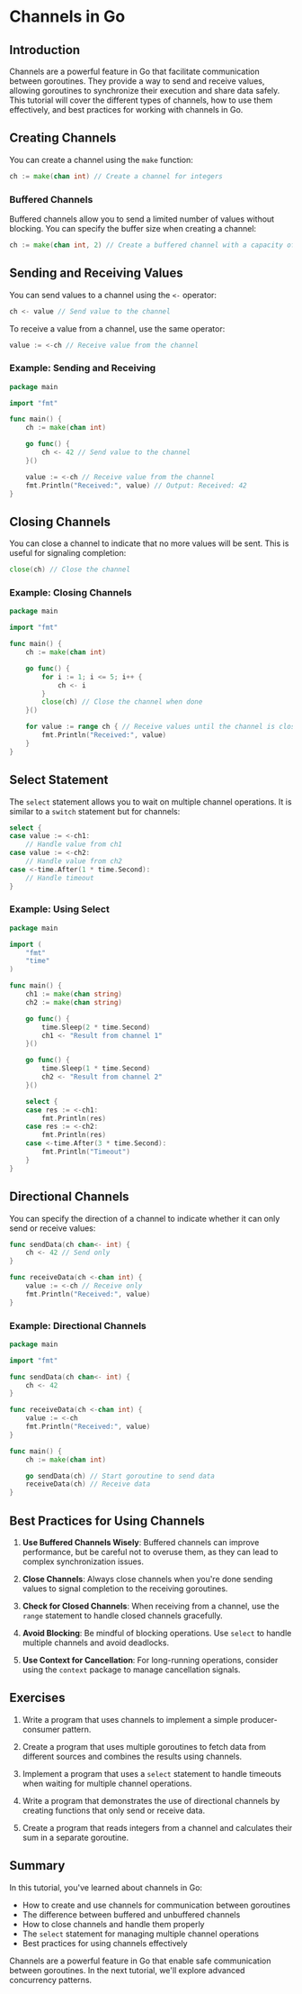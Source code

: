 # Channels in Go

## Introduction

Channels are a powerful feature in Go that facilitate communication between goroutines. They provide a way to send and receive values, allowing goroutines to synchronize their execution and share data safely. This tutorial will cover the different types of channels, how to use them effectively, and best practices for working with channels in Go.

## Creating Channels

You can create a channel using the `make` function:

```go
ch := make(chan int) // Create a channel for integers
```

### Buffered Channels

Buffered channels allow you to send a limited number of values without blocking. You can specify the buffer size when creating a channel:

```go
ch := make(chan int, 2) // Create a buffered channel with a capacity of 2
```

## Sending and Receiving Values

You can send values to a channel using the `<-` operator:

```go
ch <- value // Send value to the channel
```

To receive a value from a channel, use the same operator:

```go
value := <-ch // Receive value from the channel
```

### Example: Sending and Receiving

```go
package main

import "fmt"

func main() {
    ch := make(chan int)

    go func() {
        ch <- 42 // Send value to the channel
    }()

    value := <-ch // Receive value from the channel
    fmt.Println("Received:", value) // Output: Received: 42
}
```

## Closing Channels

You can close a channel to indicate that no more values will be sent. This is useful for signaling completion:

```go
close(ch) // Close the channel
```

### Example: Closing Channels

```go
package main

import "fmt"

func main() {
    ch := make(chan int)

    go func() {
        for i := 1; i <= 5; i++ {
            ch <- i
        }
        close(ch) // Close the channel when done
    }()

    for value := range ch { // Receive values until the channel is closed
        fmt.Println("Received:", value)
    }
}
```

## Select Statement

The `select` statement allows you to wait on multiple channel operations. It is similar to a `switch` statement but for channels:

```go
select {
case value := <-ch1:
    // Handle value from ch1
case value := <-ch2:
    // Handle value from ch2
case <-time.After(1 * time.Second):
    // Handle timeout
}
```

### Example: Using Select

```go
package main

import (
    "fmt"
    "time"
)

func main() {
    ch1 := make(chan string)
    ch2 := make(chan string)

    go func() {
        time.Sleep(2 * time.Second)
        ch1 <- "Result from channel 1"
    }()

    go func() {
        time.Sleep(1 * time.Second)
        ch2 <- "Result from channel 2"
    }()

    select {
    case res := <-ch1:
        fmt.Println(res)
    case res := <-ch2:
        fmt.Println(res)
    case <-time.After(3 * time.Second):
        fmt.Println("Timeout")
    }
}
```

## Directional Channels

You can specify the direction of a channel to indicate whether it can only send or receive values:

```go
func sendData(ch chan<- int) {
    ch <- 42 // Send only
}

func receiveData(ch <-chan int) {
    value := <-ch // Receive only
    fmt.Println("Received:", value)
}
```

### Example: Directional Channels

```go
package main

import "fmt"

func sendData(ch chan<- int) {
    ch <- 42
}

func receiveData(ch <-chan int) {
    value := <-ch
    fmt.Println("Received:", value)
}

func main() {
    ch := make(chan int)

    go sendData(ch) // Start goroutine to send data
    receiveData(ch) // Receive data
}
```

## Best Practices for Using Channels

1. **Use Buffered Channels Wisely**: Buffered channels can improve performance, but be careful not to overuse them, as they can lead to complex synchronization issues.

2. **Close Channels**: Always close channels when you're done sending values to signal completion to the receiving goroutines.

3. **Check for Closed Channels**: When receiving from a channel, use the `range` statement to handle closed channels gracefully.

4. **Avoid Blocking**: Be mindful of blocking operations. Use `select` to handle multiple channels and avoid deadlocks.

5. **Use Context for Cancellation**: For long-running operations, consider using the `context` package to manage cancellation signals.

## Exercises

1. Write a program that uses channels to implement a simple producer-consumer pattern.

2. Create a program that uses multiple goroutines to fetch data from different sources and combines the results using channels.

3. Implement a program that uses a `select` statement to handle timeouts when waiting for multiple channel operations.

4. Write a program that demonstrates the use of directional channels by creating functions that only send or receive data.

5. Create a program that reads integers from a channel and calculates their sum in a separate goroutine.

## Summary

In this tutorial, you've learned about channels in Go:

- How to create and use channels for communication between goroutines
- The difference between buffered and unbuffered channels
- How to close channels and handle them properly
- The `select` statement for managing multiple channel operations
- Best practices for using channels effectively

Channels are a powerful feature in Go that enable safe communication between goroutines. In the next tutorial, we'll explore advanced concurrency patterns. 
